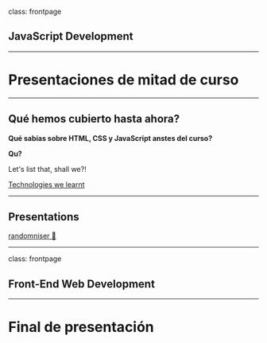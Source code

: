class: frontpage

<div>
  <h2>JavaScript Development</h2>
  <hr/>
  <h1>Presentaciones <wbr>de mitad de curso</h1>
</div>

---

## Qué hemos cubierto hasta ahora?

**Qué sabías sobre HTML, CSS y JavaScript anstes del curso?**

**Qu?**

Let's list that, shall we?!

[Technologies we learnt](https://pataruco.github.io/ga-technologies/)

---

## Presentations

[randomniser 🎲](https://pataruco.github.io/random-picker/)

---

class: frontpage

<div>
  <h2>Front-End Web Development</h2>
  <hr/>
  <h1>Final de presentación</h1>
</div>
